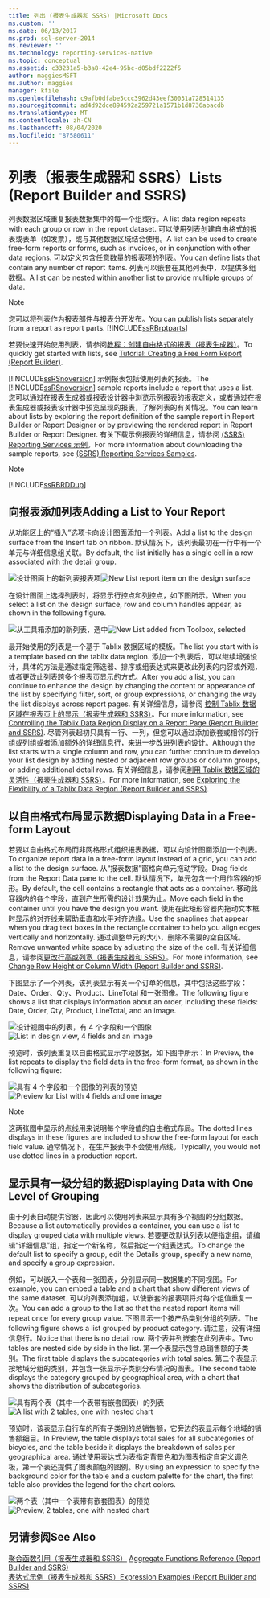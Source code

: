 ```yaml
---
title: 列出 (报表生成器和 SSRS) |Microsoft Docs
ms.custom: ''
ms.date: 06/13/2017
ms.prod: sql-server-2014
ms.reviewer: ''
ms.technology: reporting-services-native
ms.topic: conceptual
ms.assetid: c33231a5-b3a8-42e4-95bc-d05bdf2222f5
author: maggiesMSFT
ms.author: maggies
manager: kfile
ms.openlocfilehash: c9afb0dfabe5ccc3962d43eef30031a728514135
ms.sourcegitcommit: ad4d92dce894592a259721a1571b1d8736abacdb
ms.translationtype: MT
ms.contentlocale: zh-CN
ms.lasthandoff: 08/04/2020
ms.locfileid: "87580611"
---
```

# <a name="lists-report-builder-and-ssrs"></a><span data-ttu-id="82e23-102">列表（报表生成器和 SSRS）</span><span class="sxs-lookup"><span data-stu-id="82e23-102">Lists (Report Builder and SSRS)</span></span>
  <span data-ttu-id="82e23-103">列表数据区域重复报表数据集中的每一个组或行。</span><span class="sxs-lookup"><span data-stu-id="82e23-103">A list data region repeats with each group or row in the report dataset.</span></span> <span data-ttu-id="82e23-104">可以使用列表创建自由格式的报表或表单（如发票），或与其他数据区域结合使用。</span><span class="sxs-lookup"><span data-stu-id="82e23-104">A list can be used to create free-form reports or forms, such as invoices, or in conjunction with other data regions.</span></span> <span data-ttu-id="82e23-105">可以定义包含任意数量的报表项的列表。</span><span class="sxs-lookup"><span data-stu-id="82e23-105">You can define lists that contain any number of report items.</span></span> <span data-ttu-id="82e23-106">列表可以嵌套在其他列表中，以提供多组数据。</span><span class="sxs-lookup"><span data-stu-id="82e23-106">A list can be nested within another list to provide multiple groups of data.</span></span>  
  
> [!NOTE]  
>  <span data-ttu-id="82e23-107">您可以将列表作为报表部件与报表分开发布。</span><span class="sxs-lookup"><span data-stu-id="82e23-107">You can publish lists separately from a report as report parts.</span></span> [!INCLUDE[ssRBrptparts](../../includes/ssrbrptparts-md.md)]  
  
 <span data-ttu-id="82e23-108">若要快速开始使用列表，请参阅[教程：创建自由格式的报表（报表生成器）](../tutorial-creating-a-free-form-report-report-builder.md)。</span><span class="sxs-lookup"><span data-stu-id="82e23-108">To quickly get started with lists, see [Tutorial: Creating a Free Form Report &#40;Report Builder&#41;](../tutorial-creating-a-free-form-report-report-builder.md).</span></span>  
  
 <span data-ttu-id="82e23-109">[!INCLUDE[ssRSnoversion](../../includes/ssrsnoversion-md.md)] 示例报表包括使用列表的报表。</span><span class="sxs-lookup"><span data-stu-id="82e23-109">The [!INCLUDE[ssRSnoversion](../../includes/ssrsnoversion-md.md)] sample reports include a report that uses a list.</span></span> <span data-ttu-id="82e23-110">您可以通过在报表生成器或报表设计器中浏览示例报表的报表定义，或者通过在报表生成器或报表设计器中预览呈现的报表，了解列表的有关情况。</span><span class="sxs-lookup"><span data-stu-id="82e23-110">You can learn about lists by exploring the report definition of the sample report in Report Builder or Report Designer or by previewing the rendered report in Report Builder or Report Designer.</span></span> <span data-ttu-id="82e23-111">有关下载示例报表的详细信息，请参阅 [(SSRS) Reporting Services 示例](https://go.microsoft.com/fwlink/?LinkID=198283)。</span><span class="sxs-lookup"><span data-stu-id="82e23-111">For more information about downloading the sample reports, see [(SSRS) Reporting Services Samples](https://go.microsoft.com/fwlink/?LinkID=198283).</span></span>  
  
> [!NOTE]  
>  [!INCLUDE[ssRBRDDup](../../includes/ssrbrddup-md.md)]  
  
##  <a name="adding-a-list-to-your-report"></a><a name="AddingList"></a><span data-ttu-id="82e23-112">向报表添加列表</span><span class="sxs-lookup"><span data-stu-id="82e23-112">Adding a List to Your Report</span></span>  
 <span data-ttu-id="82e23-113">从功能区上的“插入”选项卡向设计图面添加一个列表。</span><span class="sxs-lookup"><span data-stu-id="82e23-113">Add a list to the design surface from the Insert tab on ribbon.</span></span> <span data-ttu-id="82e23-114">默认情况下，该列表最初在一行中有一个单元与详细信息组关联。</span><span class="sxs-lookup"><span data-stu-id="82e23-114">By default, the list initially has a single cell in a row associated with the detail group.</span></span>  
  
 <span data-ttu-id="82e23-115">![设计图面上的新列表报表项](../media/rs-listtemplatenew.gif "设计图面上的新列表报表项")</span><span class="sxs-lookup"><span data-stu-id="82e23-115">![New List report item on the design surface](../media/rs-listtemplatenew.gif "New List report item on the design surface")</span></span>  
  
 <span data-ttu-id="82e23-116">在设计图面上选择列表时，将显示行控点和列控点，如下图所示。</span><span class="sxs-lookup"><span data-stu-id="82e23-116">When you select a list on the design surface, row and column handles appear, as shown in the following figure.</span></span>  
  
 <span data-ttu-id="82e23-117">![从工具箱添加的新列表，选中](../media/rs-listtemplatenewselected.gif "从工具箱添加的新列表，选中")</span><span class="sxs-lookup"><span data-stu-id="82e23-117">![New List added from Toolbox, selected](../media/rs-listtemplatenewselected.gif "New List added from Toolbox, selected")</span></span>  
  
 <span data-ttu-id="82e23-118">最开始使用的列表是一个基于 Tablix 数据区域的模板。</span><span class="sxs-lookup"><span data-stu-id="82e23-118">The list you start with is a template based on the tablix data region.</span></span> <span data-ttu-id="82e23-119">添加一个列表后，可以继续增强设计，具体的方法是通过指定筛选器、排序或组表达式来更改此列表的内容或外观，或者更改此列表跨多个报表页显示的方式。</span><span class="sxs-lookup"><span data-stu-id="82e23-119">After you add a list, you can continue to enhance the design by changing the content or appearance of the list by specifying filter, sort, or group expressions, or changing the way the list displays across report pages.</span></span> <span data-ttu-id="82e23-120">有关详细信息，请参阅 [控制 Tablix 数据区域在报表页上的显示（报表生成器和 SSRS）](controlling-the-tablix-data-region-display-on-a-report-page.md)。</span><span class="sxs-lookup"><span data-stu-id="82e23-120">For more information, see [Controlling the Tablix Data Region Display on a Report Page &#40;Report Builder and SSRS&#41;](controlling-the-tablix-data-region-display-on-a-report-page.md).</span></span> <span data-ttu-id="82e23-121">尽管列表起初只具有一行、一列，但您可以通过添加嵌套或相邻的行组或列组或者添加额外的详细信息行，来进一步改进列表的设计。</span><span class="sxs-lookup"><span data-stu-id="82e23-121">Although the list starts with a single column and row, you can further continue to develop your list design by adding nested or adjacent row groups or column groups, or adding additional detail rows.</span></span> <span data-ttu-id="82e23-122">有关详细信息，请参阅[利用 Tablix 数据区域的灵活性（报表生成器和 SSRS）](exploring-the-flexibility-of-a-tablix-data-region-report-builder-and-ssrs.md)。</span><span class="sxs-lookup"><span data-stu-id="82e23-122">For more information, see [Exploring the Flexibility of a Tablix Data Region &#40;Report Builder and SSRS&#41;](exploring-the-flexibility-of-a-tablix-data-region-report-builder-and-ssrs.md).</span></span>  
  

  
##  <a name="displaying-data-in-a-free-form-layout"></a><a name="DisplayingLayout"></a><span data-ttu-id="82e23-123">以自由格式布局显示数据</span><span class="sxs-lookup"><span data-stu-id="82e23-123">Displaying Data in a Free-form Layout</span></span>  
 <span data-ttu-id="82e23-124">若要以自由格式布局而非网格形式组织报表数据，可以向设计图面添加一个列表。</span><span class="sxs-lookup"><span data-stu-id="82e23-124">To organize report data in a free-form layout instead of a grid, you can add a list to the design surface.</span></span> <span data-ttu-id="82e23-125">从“报表数据”窗格向单元拖动字段。</span><span class="sxs-lookup"><span data-stu-id="82e23-125">Drag fields from the Report Data pane to the cell.</span></span> <span data-ttu-id="82e23-126">默认情况下，单元包含一个用作容器的矩形。</span><span class="sxs-lookup"><span data-stu-id="82e23-126">By default, the cell contains a rectangle that acts as a container.</span></span> <span data-ttu-id="82e23-127">移动此容器内的各个字段，直到产生所需的设计效果为止。</span><span class="sxs-lookup"><span data-stu-id="82e23-127">Move each field in the container until you have the design you want.</span></span> <span data-ttu-id="82e23-128">使用在此矩形容器内拖动文本框时显示的对齐线来帮助垂直和水平对齐边缘。</span><span class="sxs-lookup"><span data-stu-id="82e23-128">Use the snaplines that appear when you drag text boxes in the rectangle container to help you align edges vertically and horizontally.</span></span> <span data-ttu-id="82e23-129">通过调整单元的大小，删除不需要的空白区域。</span><span class="sxs-lookup"><span data-stu-id="82e23-129">Remove unwanted white space by adjusting the size of the cell.</span></span> <span data-ttu-id="82e23-130">有关详细信息，请参阅[更改行高或列宽（报表生成器和 SSRS）](change-row-height-or-column-width-report-builder-and-ssrs.md)。</span><span class="sxs-lookup"><span data-stu-id="82e23-130">For more information, see [Change Row Height or Column Width &#40;Report Builder and SSRS&#41;](change-row-height-or-column-width-report-builder-and-ssrs.md).</span></span>  
  
 <span data-ttu-id="82e23-131">下图显示了一个列表，该列表显示有关一个订单的信息，其中包括这些字段：Date、Order、Qty、Product、LineTotal 和一张图像。</span><span class="sxs-lookup"><span data-stu-id="82e23-131">The following figure shows a list that displays information about an order, including these fields: Date, Order, Qty, Product, LineTotal, and an image.</span></span>  
  
 <span data-ttu-id="82e23-132">![设计视图中的列表，有 4 个字段和一个图像](../media/rs-basiclistformdesign.gif "设计视图中的列表，有 4 个字段和一个图像")</span><span class="sxs-lookup"><span data-stu-id="82e23-132">![List in design view, 4 fields and an image](../media/rs-basiclistformdesign.gif "List in design view, 4 fields and an image")</span></span>  
  
 <span data-ttu-id="82e23-133">预览时，该列表重复以自由格式显示字段数据，如下图中所示：</span><span class="sxs-lookup"><span data-stu-id="82e23-133">In Preview, the list repeats to display the field data in the free-form format, as shown in the following figure:</span></span>  
  
 <span data-ttu-id="82e23-134">![具有 4 个字段和一个图像的列表的预览](../media/rs-basiclistformpreview.gif "具有 4 个字段和一个图像的列表的预览")</span><span class="sxs-lookup"><span data-stu-id="82e23-134">![Preview for List with 4 fields and one image](../media/rs-basiclistformpreview.gif "Preview for List with 4 fields and one image")</span></span>  
  
> [!NOTE]  
>  <span data-ttu-id="82e23-135">这两张图中显示的点线用来说明每个字段值的自由格式布局。</span><span class="sxs-lookup"><span data-stu-id="82e23-135">The dotted lines displays in these figures are included to show the free-form layout for each field value.</span></span> <span data-ttu-id="82e23-136">通常情况下，在生产报表中不会使用点线。</span><span class="sxs-lookup"><span data-stu-id="82e23-136">Typically, you would not use dotted lines in a production report.</span></span>  
  

  
##  <a name="displaying-data-with-one-level-of-grouping"></a><a name="DisplayingGrouping"></a><span data-ttu-id="82e23-137">显示具有一级分组的数据</span><span class="sxs-lookup"><span data-stu-id="82e23-137">Displaying Data with One Level of Grouping</span></span>  
 <span data-ttu-id="82e23-138">由于列表自动提供容器，因此可以使用列表来显示具有多个视图的分组数据。</span><span class="sxs-lookup"><span data-stu-id="82e23-138">Because a list automatically provides a container, you can use a list to display grouped data with multiple views.</span></span> <span data-ttu-id="82e23-139">若要更改默认列表以便指定组，请编辑“详细信息”组，指定一个新名称，然后指定一个组表达式。</span><span class="sxs-lookup"><span data-stu-id="82e23-139">To change the default list to specify a group, edit the Details group, specify a new name, and specify a group expression.</span></span>  
  
 <span data-ttu-id="82e23-140">例如，可以嵌入一个表和一张图表，分别显示同一数据集的不同视图。</span><span class="sxs-lookup"><span data-stu-id="82e23-140">For example, you can embed a table and a chart that show different views of the same dataset.</span></span> <span data-ttu-id="82e23-141">可以向列表添加组，以使嵌套的报表项将对每个组值重复一次。</span><span class="sxs-lookup"><span data-stu-id="82e23-141">You can add a group to the list so that the nested report items will repeat once for every group value.</span></span> <span data-ttu-id="82e23-142">下图显示一个按产品类别分组的列表。</span><span class="sxs-lookup"><span data-stu-id="82e23-142">The following figure shows a list grouped by product category.</span></span> <span data-ttu-id="82e23-143">请注意，没有详细信息行。</span><span class="sxs-lookup"><span data-stu-id="82e23-143">Notice that there is no detail row.</span></span> <span data-ttu-id="82e23-144">两个表并列嵌套在此列表中。</span><span class="sxs-lookup"><span data-stu-id="82e23-144">Two tables are nested side by side in the list.</span></span> <span data-ttu-id="82e23-145">第一个表显示包含总销售额的子类别。</span><span class="sxs-lookup"><span data-stu-id="82e23-145">The first table displays the subcategories with total sales.</span></span> <span data-ttu-id="82e23-146">第二个表显示按地域分组的类别，并包含一张显示子类别分布情况的图表。</span><span class="sxs-lookup"><span data-stu-id="82e23-146">The second table displays the category grouped by geographical area, with a chart that shows the distribution of subcategories.</span></span>  
  
 <span data-ttu-id="82e23-147">![具有两个表（其中一个表带有嵌套图表）的列表](../media/rs-basiclistgroupdesign.gif "具有两个表（其中一个表带有嵌套图表）的列表")</span><span class="sxs-lookup"><span data-stu-id="82e23-147">![A list with 2 tables, one with nested chart](../media/rs-basiclistgroupdesign.gif "A list with 2 tables, one with nested chart")</span></span>  
  
 <span data-ttu-id="82e23-148">预览时，该表显示自行车的所有子类别的总销售额，它旁边的表显示每个地域的销售额细目。</span><span class="sxs-lookup"><span data-stu-id="82e23-148">In Preview, the table displays total sales for all subcategories of bicycles, and the table beside it displays the breakdown of sales per geographical area.</span></span> <span data-ttu-id="82e23-149">通过使用表达式为表指定背景色和为图表指定自定义调色板，第一个表还提供了图表颜色的图例。</span><span class="sxs-lookup"><span data-stu-id="82e23-149">By using an expression to specify the background color for the table and a custom palette for the chart, the first table also provides the legend for the chart colors.</span></span>  
  
 <span data-ttu-id="82e23-150">![两个表（其中一个表带有嵌套图表）的预览](../media/rs-basiclistgrouppreview.gif "两个表（其中一个表带有嵌套图表）的预览")</span><span class="sxs-lookup"><span data-stu-id="82e23-150">![Preview, 2 tables, one with nested chart](../media/rs-basiclistgrouppreview.gif "Preview, 2 tables, one with nested chart")</span></span>  
  

  
## <a name="see-also"></a><span data-ttu-id="82e23-151">另请参阅</span><span class="sxs-lookup"><span data-stu-id="82e23-151">See Also</span></span>  
 <span data-ttu-id="82e23-152">[聚合函数引用（报表生成器和 SSRS）](report-builder-functions-aggregate-functions-reference.md) </span><span class="sxs-lookup"><span data-stu-id="82e23-152">[Aggregate Functions Reference &#40;Report Builder and SSRS&#41;](report-builder-functions-aggregate-functions-reference.md) </span></span>  
 [<span data-ttu-id="82e23-153">表达式示例（报表生成器和 SSRS）</span><span class="sxs-lookup"><span data-stu-id="82e23-153">Expression Examples &#40;Report Builder and SSRS&#41;</span></span>](expression-examples-report-builder-and-ssrs.md)  
  
  

